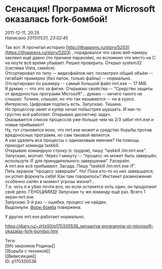 Сенсация! Программа от Microsoft оказалась fork-бомбой!
========================================================

   
 2011-12-11, 20:25   
   *Написано 2011/01/21, 23:02:45*    
   
 Так вот. Я прочитал историю  [http://ithappens.ru/story/5203](https://ithappens.ru/story/5203)  , порадовался что свою веб-камеру заклеил ещё давно (по причине паранойи), но вспомнил что место на C: на ноуте всё время убывает. Решил проверить. Открыл system32 (система Vista, смейся).   
 Отсортировал по типу -- видеофайлов нет, посмотрел общий объём -- гигабайт примерно (без папок, только файлы) -- нормально. Отсортировал по размеру -- самый большой файл mrt.exe -- 17 MiB.   
 Я думаю -- что это за фигня. Открываю свойства -- "Средство защиты от вредоностых программ Microsoft"... думаю -- ничего такого не слышал. Точнее, слышал, но что так называется -- не в курсе. Интересно. Цифровая подпись есть. Запускаю. Тишина.   
 Но процессор занят и кулер начал побыстрее шуршать. И как-то грустно всё работает. Открываю диспетчер задач.   
 Оказывается список процессов уже больше чем на 2/3 забит mrt.exe и новые прибывают!   
 Ну, тут становится ясно, что mrt.exe может и средство борьбы против вредоносных программ, но сам таковой является.   
 А как удалить все процессы с одинаковым именем? На помощь приходит команда taskkill.   
 Открываю командную строку (с трудом), пишу "taskkill /im:mrt.exe".   
 Запускаю, молчит. Через 1 минуту -- "процесс не может быть завершён, используте /F для принудительного завершения". Facepalm.   
 А mrt.exe всё прибывают. Засада. Пишу "taskkill /im:mrt.exe /f".   
 Пять экранов "процесс завершён". Но! Пока кто-то из них завершался, он успел форкнуть себя! Как там говорилось? Инстинкт размножения особенно силён в момент угрозы жизни?..   
 Т.е. хоть я и убил почти все, но если останется хоть один, он продолжит своё дело. ГЕНОЦИИИД! Запускаю ту же команду ещё раз. Всего 1 экран mrt.exe.   
 Запускаю 3-й раз -- ошибка, процесс не найден.   
 Выдохнули.  [Форк-бомба](https://ru.wikipedia.org/wiki/Fork-%D0%B1%D0%BE%D0%BC%D0%B1%D0%B0)  повержена.   
   
 У других mrt.exe работает нормально.   
    
 <https://diary.ru/~zHz00/p170330536_sensaciya-programma-ot-microsoft-okazalas-fork-bomboj.htm>   
   
 Теги:   
 [[Из закромов Родины]]   
 [[Борьба с техникой]]   
 [[Вивисекция]]   
 ID: p170330536